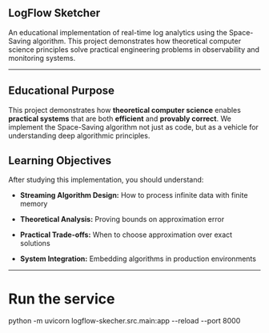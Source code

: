 ## LogFlow Sketcher

An educational implementation of real-time log analytics using the Space-Saving algorithm. This project demonstrates how theoretical computer science principles solve practical engineering problems in observability and monitoring systems.

<hr>

## Educational Purpose

This project demonstrates how **theoretical computer science** enables **practical systems** that are both **efficient** and **provably correct**. We implement the Space-Saving algorithm not just as code, but as a vehicle for understanding deep algorithmic principles.


## Learning Objectives

After studying this implementation, you should understand:

- **Streaming Algorithm Design:** How to process infinite data with finite memory

- **Theoretical Analysis:** Proving bounds on approximation error

- **Practical Trade-offs:** When to choose approximation over exact solutions

- **System Integration:** Embedding algorithms in production environments

<hr>

# Run the service
python -m uvicorn logflow-skecher.src.main:app --reload --port 8000 
